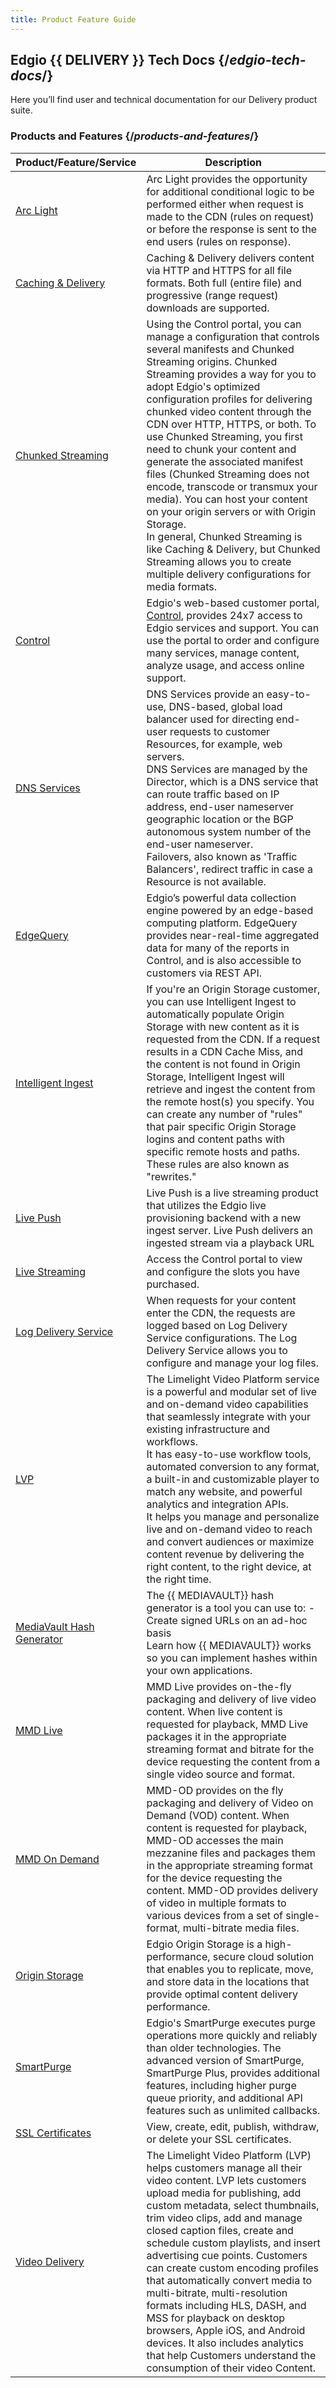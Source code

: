 ```yaml
---
title: Product Feature Guide
---
```

## Edgio {{ DELIVERY }} Tech Docs  {/*edgio-tech-docs*/}

Here you’ll find user and technical documentation for our Delivery product suite.

### Products and Features  {/*products-and-features*/}

| Product/Feature/Service | Description |
|---|---|
| [Arc Light](/delivery/control/configure/caching_and_delivery#arc_light)|Arc Light provides the opportunity for additional conditional logic to be performed either when request is made to the CDN (rules on request) or before the response is sent to the end users (rules on response). |
[Caching & Delivery](/delivery/control/configure/caching_and_delivery) | Caching & Delivery delivers content via HTTP and HTTPS for all file formats. Both full (entire file) and progressive (range request) downloads are supported.|
| [Chunked Streaming](/delivery/control/configure/chunked_streaming) | Using the Control portal, you can manage a configuration that controls several manifests and Chunked Streaming origins. Chunked Streaming provides a way for you to adopt Edgio's optimized configuration profiles for delivering chunked video content through the CDN over HTTP, HTTPS, or both. To use Chunked Streaming, you first need to chunk your content and generate the associated manifest files (Chunked Streaming does not encode, transcode or transmux your media). You can host your content on your origin servers or with Origin Storage. <br /> <Callout type="info">In general, Chunked Streaming is like Caching & Delivery, but Chunked Streaming allows you to create multiple delivery configurations for media formats.</Callout> |
|[Control](/delivery/control) | Edgio's web-based customer portal, [Control](https://control-new.edg.io/acontrol/#/login), provides 24x7 access to Edgio services and support. You can use the portal to order and configure many services, manage content, analyze usage, and access online support.|
| [DNS Services](/delivery/control/configure/dns_services) | DNS Services provide an easy-to-use, DNS-based, global load balancer used for directing end-user requests to customer Resources, for example, web servers. <br /> DNS Services are managed by the Director, which is a DNS service that can route traffic based on IP address, end-user nameserver geographic location or the BGP autonomous system number of the end-user nameserver. <br /> Failovers, also known as 'Traffic Balancers', redirect traffic in case a Resource is not available.|
| [EdgeQuery](/delivery/control/reports/general_information/edgequery_data)| Edgio’s powerful data collection engine powered by an edge-based computing platform. EdgeQuery provides near-real-time aggregated data for many of the reports in Control, and is also accessible to customers via REST API. |
| [Intelligent Ingest](/delivery/control/configure/intelligent_ingest) | If you're an Origin Storage customer, you can use Intelligent Ingest to automatically populate Origin Storage with new content as it is requested from the CDN. If a request results in a CDN Cache Miss, and the content is not found in Origin Storage, Intelligent Ingest will retrieve and ingest the content from the remote host(s) you specify. You can create any number of "rules" that pair specific Origin Storage logins and content paths with specific remote hosts and paths. These rules are also known as "rewrites."|
|[Live Push](/deliver/video/live_push) |Live Push is a live streaming product that utilizes the Edgio live provisioning backend with a new ingest server. Live Push delivers an ingested stream via a playback URL |
| [Live Streaming](/delivery/control/configure/live_streaming)| Access the Control portal to view and configure the slots you have purchased.|
|[Log Delivery Service](/delivery/control/configure/log_delivery_service) | When requests for your content enter the CDN, the requests are logged based on Log Delivery Service configurations. The Log Delivery Service allows you to configure and manage your log files.|
|[LVP](/delivery/video/lvp) | The Limelight Video Platform service is a powerful and modular set of live and on-demand video capabilities that seamlessly integrate with your existing infrastructure and workflows. <br /> It has easy-to-use workflow tools, automated conversion to any format, a built-in and customizable player to match any website, and powerful analytics and integration APIs. <br /> It helps you manage and personalize live and on-demand video to reach and convert audiences or maximize content revenue by delivering the right content, to the right device, at the right time.|
|[MediaVault Hash Generator](/delivery/delivery/mediavault)| The {{ MEDIAVAULT}} hash generator is a tool you can use to: - Create signed URLs on an ad-hoc basis <br /> Learn how {{ MEDIAVAULT}} works so you can implement hashes within your own applications.|
|[MMD Live](/delivery/video/mmd_live) | MMD Live provides on-the-fly packaging and delivery of live video content. When live content is requested for playback, MMD Live packages it in the appropriate streaming format and bitrate for the device requesting the content from a single video source and format.|
| [MMD On Demand](/delivery/video/mmd_od) |MMD-OD provides on the fly packaging and delivery of Video on Demand (VOD) content. When content is requested for playback, MMD-OD accesses the main mezzanine files and packages them in the appropriate streaming format for the device requesting the content. MMD-OD provides delivery of video in multiple formats to various devices from a set of single-format, multi-bitrate media files. |
| [Origin Storage](/delivery/storage) | Edgio Origin Storage is a high-performance, secure cloud solution that enables you to replicate, move, and store data in the locations that provide optimal content delivery performance.|
|[SmartPurge](/delivery/delivery/smartpurge)| Edgio's SmartPurge executes purge operations more quickly and reliably than older technologies. The advanced version of SmartPurge, SmartPurge Plus, provides additional features, including higher purge queue priority, and additional API features such as unlimited callbacks.|
| [SSL Certificates](/delivery/delivery/ssl_certificates) | View, create, edit, publish, withdraw, or delete your SSL certificates. |
| [Video Delivery](/delivery/video) | The Limelight Video Platform (LVP) helps customers manage all their video content. LVP lets customers upload media for publishing, add custom metadata, select thumbnails, trim video clips, add and manage closed caption files, create and schedule custom playlists, and insert advertising cue points. Customers can create custom encoding profiles that automatically convert media to multi-bitrate, multi-resolution formats including HLS, DASH, and MSS for playback on desktop browsers, Apple iOS, and Android devices. It also includes analytics that help Customers understand the consumption of their video Content.|
